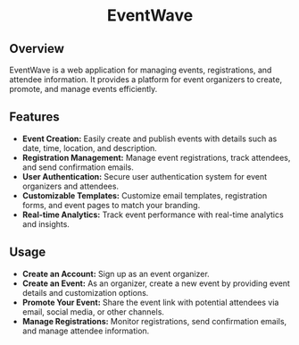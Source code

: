 <h1 align="center">EventWave</h1>

## Overview

EventWave is a web application for managing events, registrations, and attendee information. It provides a platform for event organizers to create, promote, and manage events efficiently.

## Features

- <b>Event Creation:</b> Easily create and publish events with details such as date, time, location, and description.
- <b>Registration Management:</b> Manage event registrations, track attendees, and send confirmation emails.
- <b>User Authentication:</b> Secure user authentication system for event organizers and attendees.
- <b>Customizable Templates:</b> Customize email templates, registration forms, and event pages to match your branding.
- <b>Real-time Analytics:</b> Track event performance with real-time analytics and insights.

## Usage

- <b>Create an Account:</b> Sign up as an event organizer.
- <b>Create an Event:</b> As an organizer, create a new event by providing event details and customization options.
- <b>Promote Your Event:</b> Share the event link with potential attendees via email, social media, or other channels.
- <b>Manage Registrations:</b> Monitor registrations, send confirmation emails, and manage attendee information.
